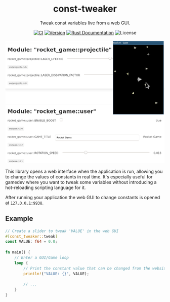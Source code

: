 <h1 align="center">const-tweaker</h1>
<p align="center">
	Tweak const variables live from a web GUI.
</p>
	
<p align="center">
	<a href="https://github.com/tversteeg/const-tweaker/actions"><img src="https://github.com/tversteeg/const-tweaker/workflows/CI/badge.svg" alt="CI"/></a>
	<a href="https://crates.io/crates/const-tweaker"><img src="https://img.shields.io/crates/v/const-tweaker.svg" alt="Version"/></a>
	<a href="https://docs.rs/const-tweaker"><img src="https://img.shields.io/badge/api-rustdoc-blue.svg" alt="Rust Documentation"/></a>
	<img src="https://img.shields.io/crates/l/const-tweaker.svg" alt="License"/>
	<br/><br/>
	<img src="img/example.gif">
	<br/>
</p>

This library opens a web interface when the application is run, allowing you to change the values of constants in real time.
It's especially useful for gamedev where you want to tweak some variables without introducing a hot-reloading scripting language for it.

After running your application the web GUI to change constants is opened at [`127.0.0.1:9938`](http://127.0.0.1:9938).

## Example

```rust
// Create a slider to tweak 'VALUE' in the web GUI
#[const_tweaker::tweak]
const VALUE: f64 = 0.0;

fn main() {
	// Enter a GUI/Game loop
	loop {
		// Print the constant value that can be changed from the website
		println!("VALUE: {}", VALUE);

		// ...
	}
}
```
